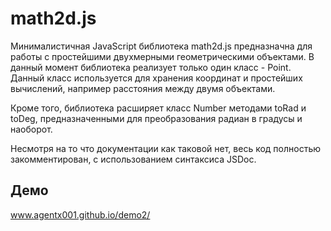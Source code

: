 # math2d.js

  Минималистичная JavaScript библиотека math2d.js предназначна для работы с простейшими двухмерными геометрическими объектами. В данный момент библиотека реализует только один класс - Point. Данный класс используется для хранения координат и простейших вычислений, например расстояния между двумя объектами. 
  
  Кроме того, библиотека расширяет класс Number методами toRad и toDeg, предназначенными для преобразования радиан в градусы и наоборот. 
  
  Несмотря на то что документации как таковой нет, весь код полностью закомментирован, с использованием синтаксиса JSDoc.
 
 ## Демо
www.agentx001.github.io/demo2/

